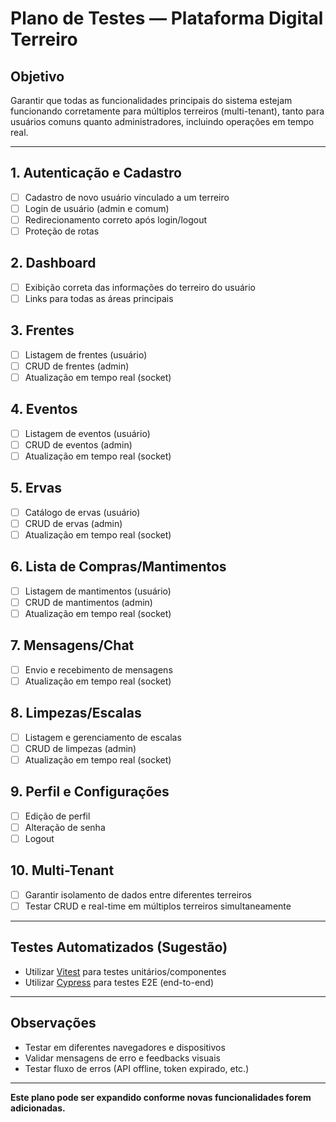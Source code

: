 # Plano de Testes — Plataforma Digital Terreiro

## Objetivo
Garantir que todas as funcionalidades principais do sistema estejam funcionando corretamente para múltiplos terreiros (multi-tenant), tanto para usuários comuns quanto administradores, incluindo operações em tempo real.

---

## 1. Autenticação e Cadastro
- [ ] Cadastro de novo usuário vinculado a um terreiro
- [ ] Login de usuário (admin e comum)
- [ ] Redirecionamento correto após login/logout
- [ ] Proteção de rotas

## 2. Dashboard
- [ ] Exibição correta das informações do terreiro do usuário
- [ ] Links para todas as áreas principais

## 3. Frentes
- [ ] Listagem de frentes (usuário)
- [ ] CRUD de frentes (admin)
- [ ] Atualização em tempo real (socket)

## 4. Eventos
- [ ] Listagem de eventos (usuário)
- [ ] CRUD de eventos (admin)
- [ ] Atualização em tempo real (socket)

## 5. Ervas
- [ ] Catálogo de ervas (usuário)
- [ ] CRUD de ervas (admin)
- [ ] Atualização em tempo real (socket)

## 6. Lista de Compras/Mantimentos
- [ ] Listagem de mantimentos (usuário)
- [ ] CRUD de mantimentos (admin)
- [ ] Atualização em tempo real (socket)

## 7. Mensagens/Chat
- [ ] Envio e recebimento de mensagens
- [ ] Atualização em tempo real (socket)

## 8. Limpezas/Escalas
- [ ] Listagem e gerenciamento de escalas
- [ ] CRUD de limpezas (admin)
- [ ] Atualização em tempo real (socket)

## 9. Perfil e Configurações
- [ ] Edição de perfil
- [ ] Alteração de senha
- [ ] Logout

## 10. Multi-Tenant
- [ ] Garantir isolamento de dados entre diferentes terreiros
- [ ] Testar CRUD e real-time em múltiplos terreiros simultaneamente

---

## Testes Automatizados (Sugestão)
- Utilizar [Vitest](https://vitest.dev/) para testes unitários/componentes
- Utilizar [Cypress](https://www.cypress.io/) para testes E2E (end-to-end)

---

## Observações
- Testar em diferentes navegadores e dispositivos
- Validar mensagens de erro e feedbacks visuais
- Testar fluxo de erros (API offline, token expirado, etc.)

---

**Este plano pode ser expandido conforme novas funcionalidades forem adicionadas.**
